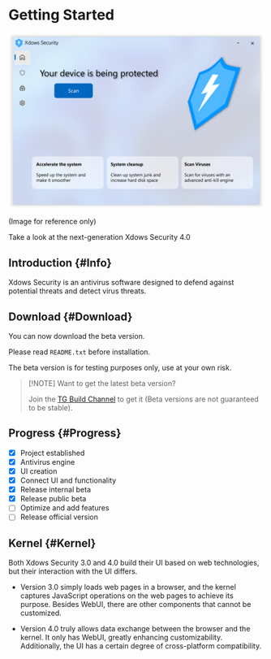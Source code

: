 # Getting Started

![HomeUI](./PNG/HomeUI.png)

(Image for reference only)

Take a look at the next-generation Xdows Security 4.0

## Introduction {#Info}

Xdows Security is an antivirus software designed to defend against potential threats and detect virus threats.

## Download {#Download}

You can now download the beta version.

Please read `README.txt` before installation.

The beta version is for testing purposes only, use at your own risk.

<Linkcard url="https://www.123865.com/s/1y1qVv-52LY" title="Download Xdows Security Beta" description="Current public beta version: 4.00-Beta7" logo="/logo.svg"/>

>[!NOTE] Want to get the latest beta version?
>
>Join the [TG Build Channel](https://t.me/xdowssecurity) to get it (Beta versions are not guaranteed to be stable).
>

## Progress {#Progress}

 - [x] Project established
 - [x] Antivirus engine
 - [x] UI creation
 - [x] Connect UI and functionality
 - [x] Release internal beta
 - [x] Release public beta
 - [ ] Optimize and add features
 - [ ] Release official version

## Kernel {#Kernel}

Both Xdows Security 3.0 and 4.0 build their UI based on web technologies, but their interaction with the UI differs.

 - Version 3.0 simply loads web pages in a browser, and the kernel captures JavaScript operations on the web pages to achieve its purpose. Besides WebUI, there are other components that cannot be customized.

 - Version 4.0 truly allows data exchange between the browser and the kernel. It only has WebUI, greatly enhancing customizability. Additionally, the UI has a certain degree of cross-platform compatibility.
